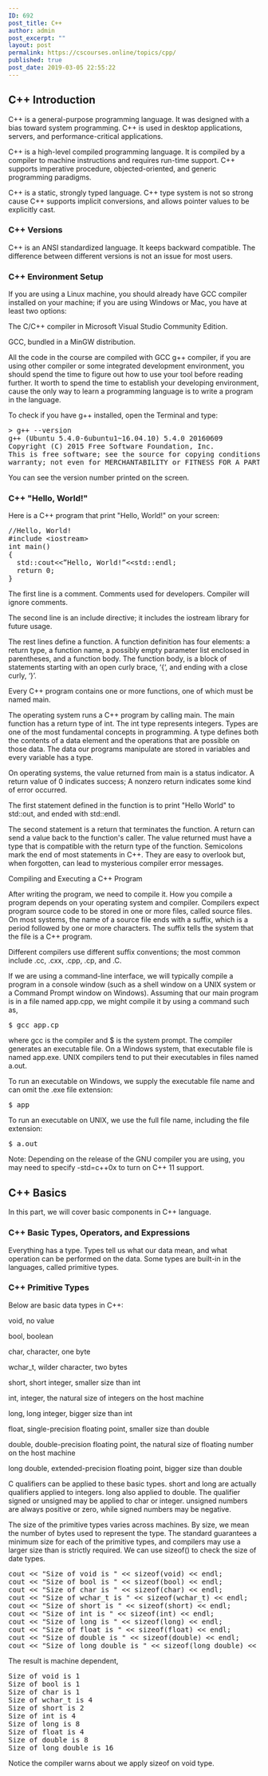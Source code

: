 ```yaml
---
ID: 692
post_title: C++
author: admin
post_excerpt: ""
layout: post
permalink: https://cscourses.online/topics/cpp/
published: true
post_date: 2019-03-05 22:55:22
---
```

<h2>C++ Introduction</h2>
<p>C++ is a general-purpose programming language. It was designed with a bias toward system programming. C++ is used in desktop applications, servers, and performance-critical applications.</p>
<p>C++ is a high-level compiled programming language. It is compiled by a compiler to machine instructions and requires run-time support. C++ supports imperative procedure, objected-oriented, and generic programming paradigms.</p>
<p>C++ is a static, strongly typed language. C++ type system is not so strong cause C++ supports implicit conversions, and allows pointer values to be explicitly cast.</p>

<h3>C++ Versions</h3>
C++ is an ANSI standardized language. It keeps backward compatible. The difference between different versions is not an issue for most users.
<h3>C++ Environment Setup</h3>
If you are using a Linux machine, you should already have GCC compiler installed on your machine; if you are using Windows or Mac, you have at least two options:

The C/C++ compiler in Microsoft Visual Studio Community Edition.

GCC, bundled in a MinGW distribution.

All the code in the course are compiled with GCC g++ compiler, if you are using other compiler or some integrated development environment, you should spend the time to figure out how to use your tool before reading further. It worth to spend the time to establish your developing environment, cause the only way to learn a programming language is to write a program in the language.

To check if you have g++ installed, open the Terminal and type:
<pre>&gt; g++ --version
g++ (Ubuntu 5.4.0-6ubuntu1~16.04.10) 5.4.0 20160609
Copyright (C) 2015 Free Software Foundation, Inc. 
This is free software; see the source for copying conditions. There is NO 
warranty; not even for MERCHANTABILITY or FITNESS FOR A PARTICULAR PURPOSE.
</pre>
You can see the version number printed on the screen.
<h3>C++ "Hello, World!"</h3>
Here is a C++ program that print "Hello, World!" on your screen:
<pre lang="c++">//Hello, World!
#include &lt;iostream&gt;
int main()
{
  std::cout&lt;&lt;”Hello, World!”&lt;&lt;std::endl;
  return 0;
}
</pre>
The first line is a comment. Comments used for developers. Compiler will ignore comments.

The second line is an include directive; it includes the iostream library for future usage.

The rest lines define a function. A function definition has four elements: a return type, a function name, a possibly empty parameter list enclosed in parentheses, and a function body. The function body, is a block of statements starting with an open curly brace, ‘{‘, and ending with a close curly, ‘}’.

Every C++ program contains one or more functions, one of which must be named main.

The operating system runs a C++ program by calling main. The main function has a return type of int. The int type represents integers. Types are one of the most fundamental concepts in programming. A type defines both the contents of a data element and the operations that are possible on those data. The data our programs manipulate are stored in variables and every variable has a type.

On operating systems, the value returned from main is a status indicator. A return value of 0 indicates success; A nonzero return indicates some kind of error occurred.

The first statement defined in the function is to print "Hello World" to std::out, and ended with std::endl.

The second statement is a return that terminates the function. A return can send a value back to the function's caller. The value returned must have a type that is compatible with the return type of the function. Semicolons mark the end of most statements in C++. They are easy to overlook but, when forgotten, can lead to mysterious compiler error messages.

Compiling and Executing a C++ Program

After writing the program, we need to compile it. How you compile a program depends on your operating system and compiler. Compilers expect program source code to be stored in one or more files, called source files. On most systems, the name of a source file ends with a suffix, which is a period followed by one or more characters. The suffix tells the system that the file is a C++ program.

Different compilers use different suffix conventions; the most common include .cc, .cxx, .cpp, .cp, and .C.

If we are using a command-line interface, we will typically compile a program in a console window (such as a shell window on a UNIX system or a Command Prompt window on Windows). Assuming that our main program is in a file named app.cpp, we might compile it by using a command such as,
<pre>$ gcc app.cp
</pre>
where gcc is the compiler and $ is the system prompt. The compiler generates an executable file. On a Windows system, that executable file is named app.exe. UNIX compilers tend to put their executables in files named a.out.

To run an executable on Windows, we supply the executable file name and can omit the .exe file extension:
<pre>$ app
</pre>
To run an executable on UNIX, we use the full file name, including the file extension:
<pre>$ a.out
</pre>
Note: Depending on the release of the GNU compiler you are using, you may need to specify -std=c++0x to turn on C++ 11 support.
<h2> C++ Basics</h2>
In this part, we will cover basic components in C++ language.
<h3>C++ Basic Types, Operators, and Expressions</h3>
Everything has a type. Types tell us what our data mean, and what operation can be performed on the data. Some types are built-in in the languages, called primitive types.
<h3>C++ Primitive Types</h3>
Below are basic data types in C++:

void, no value

bool, boolean

char, character, one byte

wchar_t, wilder character, two bytes

short, short integer, smaller size than int

int, integer, the natural size of integers on the host machine

long, long integer, bigger size than int

float, single-precision floating point, smaller size than double

double, double-precision floating point, the natural size of floating number on the host machine

long double, extended-precision floating point, bigger size than double

C qualifiers can be applied to these basic types. short and long are actually qualifiers applied to integers. long also applied to double. The qualifier signed or unsigned may be applied to char or integer. unsigned numbers are always positive or zero, while signed numbers may be negative.

The size of the primitive types varies across machines. By size, we mean the number of bytes used to represent the type. The standard guarantees a minimum size for each of the primitive types, and compilers may use a larger size than is strictly required. We can use sizeof() to check the size of date types.
<pre>cout &lt;&lt; "Size of void is " &lt;&lt; sizeof(void) &lt;&lt; endl; 
cout &lt;&lt; "Size of bool is " &lt;&lt; sizeof(bool) &lt;&lt; endl; 
cout &lt;&lt; "Size of char is " &lt;&lt; sizeof(char) &lt;&lt; endl; 
cout &lt;&lt; "Size of wchar_t is " &lt;&lt; sizeof(wchar_t) &lt;&lt; endl; 
cout &lt;&lt; "Size of short is " &lt;&lt; sizeof(short) &lt;&lt; endl; 
cout &lt;&lt; "Size of int is " &lt;&lt; sizeof(int) &lt;&lt; endl; 
cout &lt;&lt; "Size of long is " &lt;&lt; sizeof(long) &lt;&lt; endl; 
cout &lt;&lt; "Size of float is " &lt;&lt; sizeof(float) &lt;&lt; endl; 
cout &lt;&lt; "Size of double is " &lt;&lt; sizeof(double) &lt;&lt; endl; 
cout &lt;&lt; "Size of long double is " &lt;&lt; sizeof(long double) &lt;&lt; endl;</pre>
The result is machine dependent,
<pre>Size of void is 1 
Size of bool is 1 
Size of char is 1 
Size of wchar_t is 4 
Size of short is 2 
Size of int is 4 
Size of long is 8 
Size of float is 4 
Size of double is 8 
Size of long double is 16</pre>
Notice the compiler warns about we apply sizeof on void type.